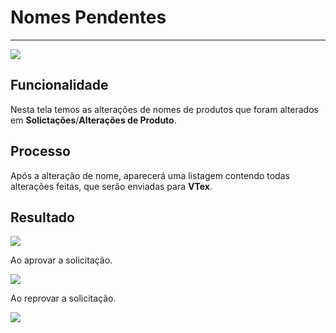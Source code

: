 # Nomes Pendentes

---

![](http://developers.connectparts.com.br/imagens/solicitacaoNomePendente01.png)

## Funcionalidade

Nesta tela temos as alterações de nomes de produtos que foram alterados em **Solictações**/**Alterações de Produto**.

## Processo

Após a alteração de nome, aparecerá uma listagem contendo todas alterações feitas, que serão enviadas para **VTex**.

## Resultado

![](http://developers.connectparts.com.br/imagens/solicitacaoNomePendente02.png)

Ao aprovar a solicitação.

![](http://developers.connectparts.com.br/imagens/alteracoesProdutoAlteracaoNome01.png)

Ao reprovar a solicitação.

![](http://developers.connectparts.com.br/imagens/alteracoesProdutoAlteracaoNome02.png)



